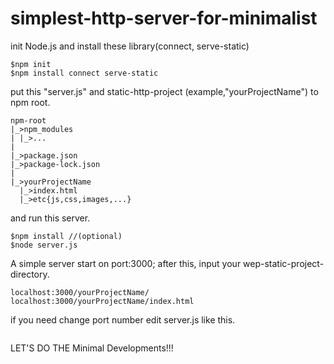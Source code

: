# simplest-http-server-for-minimalist

init Node.js and install these library(connect, serve-static)
```
$npm init
$npm install connect serve-static 
```

put this "server.js" and static-http-project (example,"yourProjectName") to npm root.
```
npm-root
|_>npm_modules
| |_>...
|
|_>package.json
|_>package-lock.json
|
|_>yourProjectName
  |_>index.html
  |_>etc{js,css,images,...}
```

and run this server.
```
$npm install //(optional)
$node server.js
```

A simple server start on port:3000;
after this, input your wep-static-project-directory.
```
localhost:3000/yourProjectName/
localhost:3000/yourProjectName/index.html
```

if you need change port number
edit server.js like this.
```

```

LET'S DO THE Minimal Developments!!!
